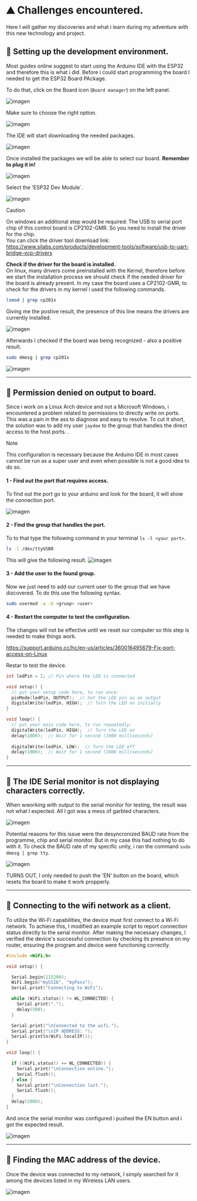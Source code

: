 # ⛰️ Challenges encountered.
Here I will gather my discoveries and what i learn during my adventure with this new technology and project.

## 📍 Setting up the development environment.
Most guides online suggest to start using the Arduino IDE with the ESP32 and therefore this is what i did.
Before i could start programming the board I needed to get the ESP32 Board PAckage. 

To do that, click on the Board icon (`Board manager`) on the left panel.    
   
![imagen](https://github.com/user-attachments/assets/2ae11bce-a9cd-4083-b0d3-069a8a35cc16)

Make sure to choose the right option.   
   
![imagen](https://github.com/user-attachments/assets/61963493-aea2-4381-a567-e3e3cb0b3a40)

The IDE will start downloading the needed packages.    
   
![imagen](https://github.com/user-attachments/assets/bc720ce5-250e-4377-93d1-eccdc987b414)

Once installed the packages we will be able to select our board. **Remember to plug it in!**   
   
![imagen](https://github.com/user-attachments/assets/b3553df3-c3e5-4f34-b46d-4f2644b252d7)

Select the 'ESP32 Dev Module`.    
   
![imagen](https://github.com/user-attachments/assets/8c5fe0a7-f1ec-4814-9060-4cce1bd7fc60)

>[!CAUTION]
>On windows an additional step would be required:
>The USB to serial port chip of this control board is CP2102-GMR. So you need to install the driver for the chip.   
>You can click the driver tool download link:    
>https://www.silabs.com/products/development-tools/software/usb-to-uart-bridge-vcp-drivers

**Check if the driver for the board is installed.**    
On linux, many drivers come preinstalled with the Kernel, therefore before we start the installation process we should check if the needed driver for the board is already present.
In my case the board uses a CP2102-GMR, to check for the drivers in my kernel i used the following commands.
```bash
lsmod | grep cp201x
```
   
Giving me the postive result, the presence of this line means the drivers are currently installed.   
   
![imagen](https://github.com/user-attachments/assets/5c82aaed-f698-4756-971a-5bf2a21c0a31)

Afterwards I checked if the board was being recognized - also a positive result.

```bash
sudo dmesg | grep cp201x
```
    
![imagen](https://github.com/user-attachments/assets/971c7a81-e77c-482d-8f74-9b8e158052d5)
   
---
   
## 📍 Permission denied on output to board.
Since i work on a Linux Arch device and not a Microsoft Windows, i encountered a problem related to permissions to directly write on ports. This was a pain in the ass to diagnose and easy to resolve.
To cut it short, the solution was to add my user `jaydee` to the group that handles the direct access to the host ports. .

>[!NOTE]
>This configuration is necessary because the Arduino IDE in most cases cannot be run as a super user and even when possible is not a good idea to do so. 

#### 1 - Find out the port that requires access.
To find out  the port go to your arduino and look for the board, it will show the connection port.   

![imagen](https://github.com/user-attachments/assets/8cb9636f-0769-4113-a724-a3195c7b2abc)
   
#### 2 - Find the group that handles the port.
To to that type the following command in your terminal `ls -l <your port>`.
```bash
ls -l /dev/ttyUSB0
```

This will give the following result.
![imagen](https://github.com/user-attachments/assets/fdbd6b06-476e-46ec-a3b8-de3352950a82)

#### 3 - Add the user to the found group.
Now we just need to add our current user to the group that we have discovered.
To do this use the following syntax.
```bash
sudo usermod -a -G <gruop> <user>
```
#### 4 - Restart the computer to test the configuration.
The changes will not be effective until we reset our computer so this step is needed to make things work.

https://support.arduino.cc/hc/en-us/articles/360016495679-Fix-port-access-on-Linux

Restar to test the device.
```c++
int ledPin = 2; // Pin where the LED is connected

void setup() {
  // put your setup code here, to run once:
  pinMode(ledPin, OUTPUT);  // Set the LED pin as an output
  digitalWrite(ledPin, HIGH);  // Turn the LED on initially
}

void loop() {
  // put your main code here, to run repeatedly:
  digitalWrite(ledPin, HIGH);  // Turn the LED on
  delay(1000);  // Wait for 1 second (1000 milliseconds)
  
  digitalWrite(ledPin, LOW);  // Turn the LED off
  delay(1000);  // Wait for 1 second (1000 milliseconds)
}

```
   
---
   
## 📍 The IDE Serial monitor is not displaying characters correctly.
When wworking with output to the serial monitor for testing, the result was not what I expected. All I got was a mess of garbled characters.

![imagen](https://github.com/user-attachments/assets/23b68269-b40f-4c73-a408-21feac2c55e7)

Potential reasons for this issue were the desyncronized BAUD rate from the programme, chip and serial monitor. But in my case this had nothing to do with it.
To check the BAUD rate of my specific unity, i ran the command `sudo dmesg | grep tty`.    
   
![imagen](https://github.com/user-attachments/assets/0227d738-3ccf-43ec-bd60-c6b42f461615)

TURNS OUT, I only needed to push the 'EN' button on the board, which resets the board to make it work propperly.
   
---
   
## 📍 Connecting to the wifi network as a client.
To utilize the Wi-Fi capabilities, the device must first connect to a Wi-Fi network. To achieve this, I modified an example script to report connection status directly to the serial monitor. After making the necessary changes, I verified the device's successful connection by checking its presence on my router, ensuring the program and device were functioning correctly.
```c++
#include <WiFi.h>

void setup() {

  Serial.begin(115200);
  WiFi.begin("mySSID", "myPass");
  Serial.print("Connecting to WiFi");

  while (WiFi.status() != WL_CONNECTED) {
    Serial.print(".");
    delay(500);
  }

  Serial.print("\nConnected to the wifi.");
  Serial.print("\nIP ADDRESS: ");
  Serial.println(WiFi.localIP());
}

void loop() {

  if ((WiFi.status() == WL_CONNECTED)) {
    Serial.print("\nConnection online.");
    Serial.flush();
  } else {
    Serial.print("\nConnection lost.");
    Serial.flush();
  }
  delay(2000);
}
```

And once the serial monitor was configured i pushed the EN button and i got the expected result.    
   
![imagen](https://github.com/user-attachments/assets/c36515af-1969-4d9b-ab33-2c6f0eb9d82c)
   
---
   
## 📍 Finding the MAC address of the device.
Once the device was connected to my network, I simply searched for it among the devices listed in my Wireless LAN users.    
    
![imagen](https://github.com/user-attachments/assets/7ad795ea-f9d1-4880-b2ad-af1d1d1354ae)
